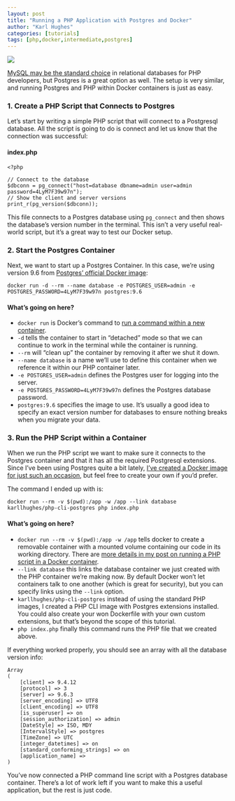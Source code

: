```yaml
---
layout: post
title: "Running a PHP Application with Postgres and Docker"
author: "Karl Hughes"
categories: [tutorials]
tags: [php,docker,intermediate,postgres]
---
```


![](https://i.imgur.com/4YGjEZr.jpg)

[MySQL may be the standard
choice](https://www.shiphp.com/blog/2017/php-mysql-docker)
in relational databases for PHP developers, but Postgres is a great option as
well. The setup is very similar, and running Postgres and PHP within Docker
containers is just as easy.

### 1. Create a PHP Script that Connects to Postgres

Let’s start by writing a simple PHP script that will connect to a Postgresql
database. All the script is going to do is connect and let us know that the
connection was successful:

#### index.php

    <?php

    // Connect to the database
    $dbconn = pg_connect("host=database dbname=admin user=admin password=4LyM7F39w97n");
    // Show the client and server versions
    print_r(pg_version($dbconn));

This file connects to a Postgres database using `pg_connect` and then shows the
database’s version number in the terminal. This isn’t a very useful real-world
script, but it’s a great way to test our Docker setup.

### 2. Start the Postgres Container

Next, we want to start up a Postgres Container. In this case, we’re using
version 9.6 from [Postgres’ official Docker
image](https://hub.docker.com/_/postgres/):

    docker run -d --rm --name database -e POSTGRES_USER=admin -e POSTGRES_PASSWORD=4LyM7F39w97n postgres:9.6

#### What’s going on here?

* `docker run` is Docker’s command to [run a command within a new
container](https://docs.docker.com/engine/reference/run/).
* `-d` tells the container to start in “detached” mode so that we can continue to
work in the terminal while the container is running.
* `--rm` will “clean up” the container by removing it after we shut it down.
* `--name database` is a name we’ll use to define this container when we reference
it within our PHP container later.
* `-e POSTGRES_USER=admin` defines the Postgres user for logging into the server.
* `-e POSTGRES_PASSWORD=4LyM7F39w97n` defines the Postgres database password.
* `postgres:9.6` specifies the image to use. It’s usually a good idea to specify
an exact version number for databases to ensure nothing breaks when you migrate
your data.

### 3. Run the PHP Script within a Container

When we run the PHP script we want to make sure it connects to the Postgres
container and that it has all the required Postgresql extensions. Since I’ve
been using Postgres quite a bit lately, [I’ve created a Docker image for just
such an occasion](https://hub.docker.com/r/karllhughes/php-cli-postgres/), but
feel free to create your own if you’d prefer.

The command I ended up with is:

    docker run --rm -v $(pwd):/app -w /app --link database karllhughes/php-cli-postgres php index.php

#### What’s going on here?

* `docker run --rm -v $(pwd):/app -w /app` tells docker to create a removable
container with a mounted volume containing our code in its working directory.
There are [more details in my post on running a PHP script in a Docker
container](https://www.shiphp.com/blog/2017/php-script-in-docker).
* `--link database` this links the database container we just created with the PHP
container we’re making now. By default Docker won’t let containers talk to one
another (which is great for security), but you can specify links using the
`--link` option.
* `karllhughes/php-cli-postgres` instead of using the standard PHP images, I
created a PHP CLI image with Postgres extensions installed. You could also
create your won Dockerfile with your own custom extensions, but that’s beyond
the scope of this tutorial.
* `php index.php` finally this command runs the PHP file that we created above.

If everything worked properly, you should see an array with all the database
version info:

    Array
    (
        [client] => 9.4.12
        [protocol] => 3
        [server] => 9.6.3
        [server_encoding] => UTF8
        [client_encoding] => UTF8
        [is_superuser] => on
        [session_authorization] => admin
        [DateStyle] => ISO, MDY
        [IntervalStyle] => postgres
        [TimeZone] => UTC
        [integer_datetimes] => on
        [standard_conforming_strings] => on
        [application_name] => 
    )

You’ve now connected a PHP command line script with a Postgres database
container. There’s a lot of work left if you want to make this a useful
application, but the rest is just code.

